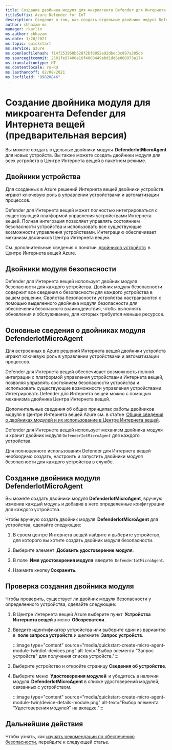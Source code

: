 ```yaml
---
title: Создание двойника модуля для микроагента Defender для Интернета вещей (предварительная версия)
titleSuffix: Azure Defender for IoT
description: Сведения о том, как создать отдельные двойники модуля DefenderIotMicroAgent для новых устройств.
author: shhazam-ms
manager: rkarlin
ms.author: shhazam
ms.date: 1/20/2021
ms.topic: quickstart
ms.service: azure
ms.openlocfilehash: f14f253960b628f2bf8052e92dbec3c897a205db
ms.sourcegitcommit: 2501fe97400e16f4008449abd1dd6e000973a174
ms.translationtype: HT
ms.contentlocale: ru-RU
ms.lasthandoff: 02/08/2021
ms.locfileid: "99820846"
---
```

# <a name="create-a-defender-iot-micro-agent-module-twin-preview"></a>Создание двойника модуля для микроагента Defender для Интернета вещей (предварительная версия)

Вы можете создать отдельные двойники модуля  **DefenderIotMicroAgent** для новых устройств. Вы также можете создать двойники модуля для всех устройств в Центре Интернета вещей в пакетном режиме. 

## <a name="device-twins"></a>Двойники устройства 

Для созданных в Azure решений Интернета вещей двойники устройств играют ключевую роль в управлении устройствами и автоматизации процессов. 

Defender для Интернета вещей может полностью интегрироваться с существующей платформой управления устройствами Интернета вещей. Полная интеграция позволяет управлять состоянием безопасности устройства и использовать все существующие возможности управления устройствами. Интеграцию обеспечивает механизм двойников Центра Интернета вещей. 

См. дополнительные сведения о понятии  [двойников устройств](../iot-hub/iot-hub-devguide-device-twins.md)  в Центре Интернета вещей Azure. 

## <a name="security-module-twins"></a>Двойники модуля безопасности 

Defender для Интернета вещей использует двойник модуля безопасности для каждого устройства. Двойник модуля безопасности содержит все сведения о безопасности для каждого устройства в вашем решении. Свойства безопасности устройства настраиваются с помощью выделенного двойника модуля безопасности для обеспечения безопасного взаимодействия, чтобы выполнять обновления и обслуживание, для которых требуется меньше ресурсов. 

## <a name="understanding-defenderiotmicroagent-module-twins"></a>Основные сведения о двойниках модуля DefenderIotMicroAgent 

Для встроенных в Azure решений Интернета вещей двойники устройств играют ключевую роль в управлении устройствами и автоматизации процессов.

Defender для Интернета вещей обеспечивает возможность полной интеграции с платформой управления устройствами Интернета вещей, позволяя управлять состоянием безопасности устройства и использовать существующие возможности управления устройствами. Интегрировать Defender для Интернета вещей можно с помощью механизма двойника Центра Интернета вещей.  

Дополнительные сведения об общих принципах работы двойников модуля в Центре Интернета вещей Azure см. в статье  [Общие сведения о двойниках модулей и их использование в Центре Интернета вещей](../iot-hub/iot-hub-devguide-module-twins.md).

Defender для Интернета вещей использует механизм двойника модуля и хранит двойник модуля `DefenderIotMicroAgent` для каждого устройства. 

Для полноценного использования Defender для Интернета вещей необходимо создать, настроить и запустить двойники модуля безопасности для каждого устройства в службе. 

## <a name="create-defenderiotmicroagent-module-twin"></a>Создание двойника модуля DefenderIotMicroAgent 

Вы можете создать двойники модуля **DefenderIotMicroAgent**, вручную изменив каждый модуль и добавив в него определенные конфигурации для каждого устройства. 

Чтобы вручную создать двойник модуля  **DefenderIotMicroAgent** для устройства, сделайте следующее: 

1. В своем центре Интернета вещей найдите и выберите устройство, для которого вы хотите создать двойник модуля безопасности. 

1. Выберите элемент  **Добавить удостоверение модуля**. 

1. В поле  **Имя удостоверения модуля**  введите  `DefenderIotMicroAgent`. 

1. Нажмите кнопку **Сохранить**. 

## <a name="verify-the-creation-of-a-module-twin"></a>Проверка создания двойника модуля 

Чтобы проверить, существует ли двойник модуля безопасности у определенного устройства, сделайте следующее: 

1. В Центре Интернета вещей Azure выберите пункт  **Устройства Интернета вещей** в меню  **Обозреватели** . 

1. Введите идентификатор устройства или выберите один из вариантов в  **поле запроса устройств** и щелкните  **Запрос устройств**.  

    :::image type="content" source="media/quickstart-create-micro-agent-module-twin/iot-devices.png" alt-text="Выбор элемента &quot;Запрос устройств&quot; для получения списка устройств.":::

1. Выберите устройство и откройте страницу **Сведения об устройстве**. 

1. Выберите меню  **Удостоверения модулей**  и убедитесь в наличии модуля  **DefenderIotMicroAgent** в списке удостоверений модулей, связанных с устройством.  

    :::image type="content" source="media/quickstart-create-micro-agent-module-twin/device-details-module.png" alt-text="Выбор элемента &quot;Удостоверения модулей&quot; на вкладке.":::

## <a name="next-steps"></a>Дальнейшие действия 

Чтобы узнать, как [изучать рекомендации по обеспечению безопасности](quickstart-investigate-security-recommendations.md), перейдите к следующей статье.
